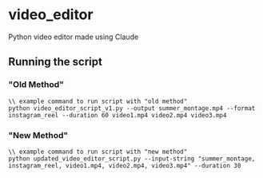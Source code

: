 # video_editor
Python video editor made using Claude

## Running the script

### "Old Method"
```
\\ example command to run script with "old method"
python video_editor_script_v1.py --output summer_montage.mp4 --format instagram_reel --duration 60 video1.mp4 video2.mp4 video3.mp4
```


### "New Method"
```
\\ example command to run script with "new method"
python updated_video_editor_script.py --input-string "summer_montage, instagram_reel, video1.mp4, video2.mp4, video3.mp4" --duration 30
```